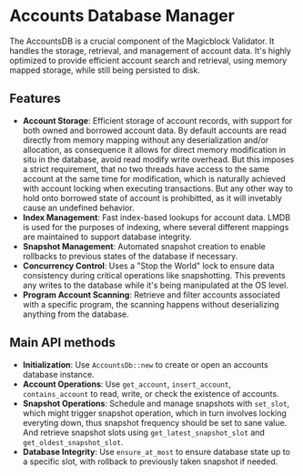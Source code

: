 # Accounts Database Manager

The AccountsDB is a crucial component of the Magicblock Validator. It handles
the storage, retrieval, and management of account data. It's highly optimized
to provide efficient account search and retrieval, using memory mapped storage,
while still being persisted to disk.

## Features

- **Account Storage**: Efficient storage of account records, with support for
  both owned and borrowed account data. By default accounts are read directly
  from memory mapping without any deserialization and/or allocation, as
  consequence it allows for direct memory modification in situ in the database,
  avoid read modify write overhead. But this imposes a strict requirement, that
  no two threads have access to the same account at the same time for
  modification, which is naturally achieved with account locking when executing
  transactions. But any other way to hold onto borrowed state of account is
  prohibitted, as it will invetably cause an undefined behavior.
- **Index Management**: Fast index-based lookups for account data.
  LMDB is used for the purposes of indexing, where several different mappings
  are maintained to support database integrity.
- **Snapshot Management**: Automated snapshot creation to enable rollbacks to
  previous states of the database if necessary.
- **Concurrency Control**: Uses a "Stop the World" lock to ensure data
  consistency during critical operations like snapshotting. This prevents any
  writes to the database while it's being manipulated at the OS level. 
- **Program Account Scanning**: Retrieve and filter accounts associated with a
  specific program, the scanning happens without deserializing anything from the
  database.

## Main API methods

- **Initialization**: Use `AccountsDb::new` to create or open an accounts
  database instance.
- **Account Operations**: Use `get_account`, `insert_account`,
  `contains_account` to read, write, or check the existence of accounts.
- **Snapshot Operations**: Schedule and manage snapshots with `set_slot`, which
  might trigger snapshot operation, which in turn involves locking everyting
  down, thus snapshot frequency should be set to sane value. And retrieve
  snapshot slots using `get_latest_snapshot_slot` and
  `get_oldest_snapshot_slot`.
- **Database Integrity**: Use `ensure_at_most` to ensure database state up to a
  specific slot, with rollback to previously taken snapshot if needed.
